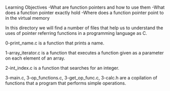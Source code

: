 Learning Objectives
-What are function pointers and how to use them
-What does a function pointer exactly hold
-Where does a function pointer point to in the virtual memory

In this directory we will find a number of files that help us to understand the
uses of pointer referring functions in a programming language as C.

0-print_name.c is a function that prints a name.

1-array_iterator.c is a function that executes a function given as a parameter
on each element of an array.

2-int_index.c is a function that searches for an integer.

3-main.c, 3-op_functions.c, 3-get_op_func.c, 3-calc.h are a copilation of
functions that a program that performs simple operations.